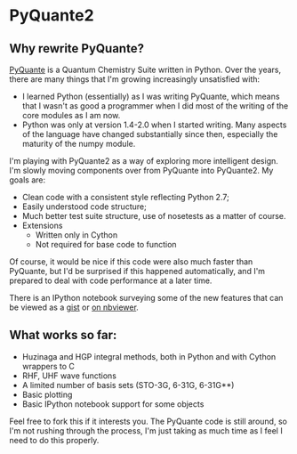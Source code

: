 # PyQuante2

## Why rewrite PyQuante?
[PyQuante](http://pyquante.sf.net) is a Quantum Chemistry Suite
written in Python. Over the years, there are many things that I'm
growing increasingly unsatisfied with:

* I learned Python (essentially) as I was writing PyQuante, which
  means that I wasn't as good a programmer when I did most of the
  writing of the core modules as I am now.
* Python was only at version 1.4-2.0 when I started writing. Many
  aspects of the language have changed substantially since then,
  especially the maturity of the numpy module.

I'm playing with PyQuante2 as a way of exploring more intelligent
design. I'm slowly moving components over from PyQuante into
PyQuante2. My goals are:

* Clean code with a consistent style reflecting Python 2.7;
* Easily understood code structure;
* Much better test suite structure, use of nosetests as a matter of
  course. 
* Extensions 
  - Written only in Cython
  - Not required for base code to function

Of course, it would be nice if this code were also much faster than
PyQuante, but I'd be surprised if this happened automatically, and I'm
prepared to deal with code performance at a later time.

There is an IPython notebook surveying some of the new features that
can be viewed as a [gist](https://gist.github.com/rpmuller/5745404) or
[on nbviewer](http://nbviewer.ipython.org/5745404). 

## What works so far:
* Huzinaga and HGP integral methods, both in Python and with Cython wrappers to C
* RHF, UHF wave functions
* A limited number of basis sets (STO-3G, 6-31G, 6-31G**)
* Basic plotting
* Basic IPython notebook support for some objects

Feel free to fork this if it interests you. The PyQuante code is still
around, so I'm not rushing through the process, I'm just taking as
much time as I feel I need to do this properly.


